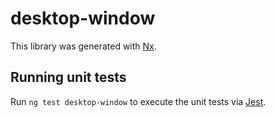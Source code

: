 # desktop-window

This library was generated with [Nx](https://nx.dev).

## Running unit tests

Run `ng test desktop-window` to execute the unit tests via [Jest](https://jestjs.io).

